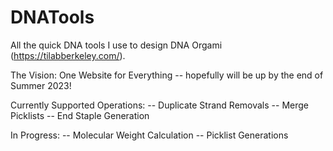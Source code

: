 # DNATools
All the quick DNA tools I use to design DNA Orgami (https://tilabberkeley.com/).

The Vision: One Website for Everything -- hopefully will be up by the end of Summer 2023!


Currently Supported Operations:
-- Duplicate Strand Removals
-- Merge Picklists
-- End Staple Generation


In Progress:
-- Molecular Weight Calculation
-- Picklist Generations
